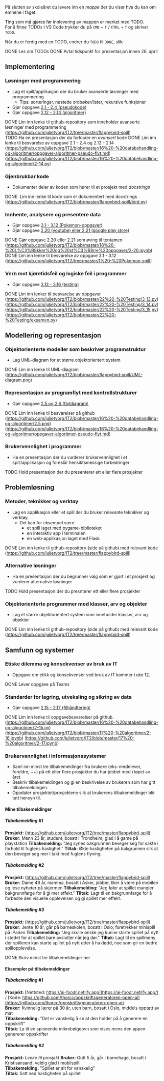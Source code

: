 På slutten av skoleåret du levere inn en _mappe_ der du viser hva du kan om emnene i faget.

Ting som må gjøres før innlevering av mappen er merket med TODO.  
For å finne TODOs i VS Code trykker du på `CMD` + `f` / `CTRL` + `f` og skriver `TODO`.

Når du er ferdig med en TODO, endrer du `TODO` til `DONE`, slik:

DONE Les om TODOs
DONE Avtal tidspunkt for presentasjon innen 26. april

## Implementering

### Løsninger med programmering

- Lag et spill/applikasjon der du bruker avanserte løsninger med programmering
  - Tips: sorteringer, nøstede ordbøker/lister, rekursive funksjoner
- Gjør oppgave [2.1 - 2.4 (pseudokode)](https://it2.thorcc.no/databehandling-og-algoritmer/pseudokode#oppgaver)
- Gjør oppgave [2.12 - 2.14 (algoritmer)](https://it2.thorcc.no/databehandling-og-algoritmer/algoritmer#oppgaver)

DONE Lim inn lenke til github-repository som inneholder avanserte løsninger med programmering (https://github.com/julietvorg/IT2/tree/master/flappybird-spill)  
TODO Ha en presentasjon der du forklarer en _avansert_ kode
DONE Lim inn lenke til besvarelse av oppgave 2.1 - 2.4 og 2.12 - 2.14
(https://github.com/julietvorg/IT2/blob/master/16%20-%20databehandling-og-algoritmer/oppgaver-algoritmer-pseudo-flyt.md)
(https://github.com/julietvorg/IT2/blob/master/16%20-%20databehandling-og-algoritmer/2-14.py)


### Gjenbrukbar kode

- Dokumenter deler av koden som hører til et prosjekt med _docstrings_

DONE: Lim inn lenke til kode som er dokumentert med docstrings
(https://github.com/julietvorg/IT2/blob/master/flappybird-spill/bird.py)

### Innhente, analysere og presentere data

- Gjør oppgave [3.1 - 3.12 (Pokemon-oppgaver)](https://it2.thorcc.no/apputvikling/oppgaver)
- Gjør oppgave [2.20 (youtube) eller 2.21 (google play store)](https://it2.thorcc.no/databehandling-og-algoritmer/storre-oppgaver)

DONE Gjør oppgave 2.20 eller 2.21 som øving til tentamen (https://github.com/julietvorg/IT2/blob/master/18%20-%20L%C3%B8kker%20og%20st%C3%B8rre%20oppgaver/2-20.ipynb) 
DONE Lim inn lenke til besvarelse av oppgave 3.1 - 3.12 (https://github.com/julietvorg/IT2/tree/master/1%20-%20Pokemon-spill)

### Vern mot kjøretidsfeil og logiske feil i programmer

- Gjør oppgave [3.13 - 3.16 (testing)](https://it2.thorcc.no/apputvikling/testing#oppgaver)

DONE Lim inn lenker til besvarelse av oppgaver 
(https://github.com/julietvorg/IT2/blob/master/22%20-%20Testing/3_13.py)
(https://github.com/julietvorg/IT2/blob/master/22%20-%20Testing/3_14.py)
(https://github.com/julietvorg/IT2/blob/master/22%20-%20Testing/3_15.py)
(https://github.com/julietvorg/IT2/blob/master/22%20-%20Testing/eksamen.py)

## Modellering og representasjon

### Objektorienterte modeller som beskriver programstruktur

- Lag UML-diagram for et større objektorientert system

DONE Lim inn lenke til UML-diagram (https://github.com/julietvorg/IT2/blob/master/flappybird-spill/UML-diagram.png)

### Representasjon av programflyt med kontrollstrukturer

- Gjør oppgave [2.5  og 2.6 (flytdiagram)](https://it2.thorcc.no/databehandling-og-algoritmer/)

DONE Lim inn lenke til besvarelser på github
(https://github.com/julietvorg/IT2/blob/master/16%20-%20databehandling-og-algoritmer/2.5.png)
(https://github.com/julietvorg/IT2/blob/master/16%20-%20databehandling-og-algoritmer/oppgaver-algoritmer-pseudo-flyt.md)

### Brukervennlighet i programmer

- Ha en presentasjon der du vurderer brukervennlighet i et spill/applikasjon og foreslår hensiktsmessige forbedringer

TODO Hold presentasjon der du presenterer ett eller flere prosjekter

## Problemløsning

### Metoder, teknikker og verktøy

- Lag en applikasjon eller et spill der du bruker relevante teknikker og verktøy.
  - Det kan for eksempel være
    - et spill laget med pygame-biblioteket
    - en interaktiv app i terminalen
    - en web-applikasjon laget med Flask

DONE Lim inn lenke til github-repository (side på github) med relevant kode (https://github.com/julietvorg/IT2/tree/master/flappybird-spill)

### Alternative løsninger

- Ha en presentasjon der du begrunner valg som er gjort i et prosjekt og vurderer alternative løsninger

TODO Hold presentasjon der du presnterer ett eller flere prosjekter

### Objektorienterte programmer med klasser, arv og objekter

- Lag et større objektorientert system som inneholder klasser, arv og objekter

DONE Lim inn lenke til github-repository (side på github) med relevant kode (https://github.com/julietvorg/IT2/tree/master/flappybird-spill)

## Samfunn og systemer

### Etiske dilemma og konsekvenser av bruk av IT

- Oppgave om etikk og konsekvenser ved bruk av IT kommer i uke 12.

DONE Lever oppgave på Teams

### Standarder for lagring, utveksling og sikring av data

- Gjør oppgave [2.15 - 2.17 (filhåndtering)](https://it2.thorcc.no/databehandling-og-algoritmer/filhandtering#oppgaver)

DONE Lim inn lenke til oppgavebesvarelser på github. 
(https://github.com/julietvorg/IT2/blob/master/16%20-%20databehandling-og-algoritmer/2-15.py)
(https://github.com/julietvorg/IT2/blob/master/17%20-%20algoritmer/2-16.ipynb)
(https://github.com/julietvorg/IT2/blob/master/17%20-%20algoritmer/2-17.ipynb)

### Brukervennlighet i informasjonssystemer

- Saml inn minst tre tilbakemeldinger fra brukere  (eks: medelever, foreldre, ++) på ett eller flere prosjekter du har jobbet med i løpet av året.
- Beskriv tilbakemeldingen og gi en beskrivelse av brukeren som har gitt tilbakemeldingen.
- Oppdater prosjektet/prosjektene slik at brukerens tilbakemeldinger blir tatt hensyn til.

#### Mine tilbakemeldinger

##### Tilbakemelding #1

**Prosjekt:** (https://github.com/julietvorg/IT2/tree/master/flappybird-spill)
**Bruker:** Mann 23 år, student, bosatt i Trondheim, glad i å game på playstation
**Tilbakemelding:** "Jeg synes bakgrunnen beveger seg for sakte i forhold til fuglens hastighet."
**Tiltak:** Økte hastigheten på bakgrunnen slik at den beveger seg mer i takt med fuglens flyving.

##### Tilbakemelding #2

**Prosjekt:** (https://github.com/julietvorg/IT2/tree/master/flappybird-spill)
**Bruker:** Dame 49 år, mamma, bosatt i Asker, jobber, liker å være på mobilen og lese nyheter på skjermen
**Tilbakemelding:** "Jeg føler at spillet mangler bakgrunnfarge for å gi mer effekt."
**Tiltak:** Lagt til en bakgrunnfarge for å forbedre den visuelle opplevelsen og gi spillet mer effekt.

##### Tilbakemelding #3

**Prosjekt:** (https://github.com/julietvorg/IT2/tree/master/flappybird-spill)
**Bruker:** Jente 10 år, går på barneskolen, bosatt i Oslo, foretrekker minispill på iPaden
**Tilbakemelding:** "Jeg skulle ønske jeg kunne starte spillet på nytt i stedet for at spillet bare avslutter når jeg dør."
**Tiltak:** Lagt til en spillmeny der spilleren kan starte spillet på nytt etter å ha dødd, noe som gir en bedre spillopplevelse.


DONE Skriv minst tre tilbakemeldinger her

#### Eksempler på tilbakemeldinger

##### Tilbakemelding #1

**Prosjekt:** [Nettsted: https://ai-foodr.netlify.app](https://ai-foodr.netlify.app/) / [Kode: https://github.com/thorcc/oppskriftsgeneratoren-open-ai](https://github.com/thorcc/oppskriftsgeneratoren-open-ai)  
**Bruker:** Kvinnelig lærer på 30 år, uten barn, bosatt i Oslo, middels opptatt av mat  
**Tilbakemelding:** "Det er vanskelig å se at den holder på å generere en oppskrift"  
**Tiltak:** La til en spinnende mikrobølgeovn som vises mens den appen genererer oppskrifter

##### Tilbakemelding #2

**Prosjekt:** _Lenke til prosjekt_
**Bruker:** Gutt 5 år, går i barnehage, bosatt i Kristisansand, veldig glad i mobilspill  
**Tilbakemelding:** "Spillet er alt for vanskelig"  
**Tiltak:** Satt ned hastigheten på spillet